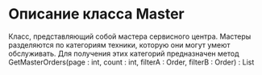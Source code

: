# Описание класса Master
Класс, представляющий собой мастера сервисного центра. Мастеры разделяются по категориям техники, которую они могут умеют обслуживать. Для получения этих категорий предназначен метод GetMasterOrders(page : int, count : int, filterA : Order, filterB : Order) : List<Order>
